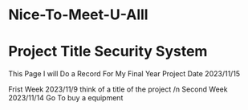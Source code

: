 # Nice-To-Meet-U-Alll
# Project Title Security System
This Page I will Do a Record For My Final Year Project  Date 2023/11/15 

Frist Week 2023/11/9
think of a title of the project
/n
Second Week 2023/11/14
Go To buy a equipment

